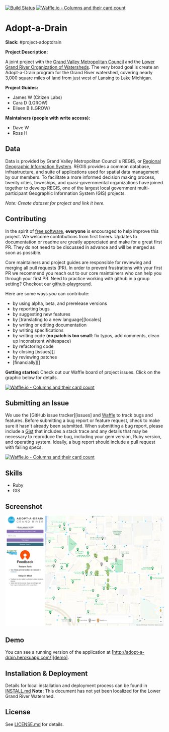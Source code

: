 [![Build Status](https://travis-ci.org/citizenlabsgr/adopt-a-drain.svg?branch=master)](https://travis-ci.org/citizenlabsgr/adopt-a-drain) [![Waffle.io - Columns and their card count](https://badge.waffle.io/citizenlabsgr/adopt-a-drain.png?columns=all)](https://waffle.io/citizenlabsgr/adopt-a-drain?utm_source=badge)

# Adopt-a-Drain

**Slack:** #project-adoptdrain

**Project Description:**

A joint project with the [Grand Valley Metropolitan Council](http://www.gvmc.org) and the [Lower Grand River Organization of Watersheds](https://www.lgrow.org). The very broad goal is create an Adopt-a-Drain program for the Grand River watershed, covering nearly 3,000 square miles of land from just west of Lansing to Lake Michigan.

**Project Guides:**
* James W (Citizen Labs)
* Cara D (LGROW)
* Eileen B (LGROW)

**Maintainers (people with write access):**
* Dave W
* Ross H

## Data

Data is provided by Grand Valley Metropolitan Council's REGIS, or [Regional Geographic Information System](http://www.gvmc.org/regis/index.shtml). REGIS provides a common database, infrastructure, and suite of applications used for spatial data management by our members.  To facilitate a more informed decision making process, twenty cities, townships, and quasi-governmental organizations have joined together to develop REGIS, one of the largest local government multi-participant Geographic Information System (GIS) projects.

_Note: Create dataset for project and link it here._

## Contributing
In the spirit of [free software][free-sw], **everyone** is encouraged to help
improve this project. We welcome contributions from first timers. Updates to documentation or readme are greatly appreciated and make for a great first PR. They do not need to be discussed in advance and will be merged as soon as possible.

Core maintainers and project guides are responsible for reviewing and merging all pull requests (PR). In order to prevent frustrations with your first PR we recommend you reach out to our core maintainers who can help you through your first PR. Need to practice working with github in a group setting? Checkout our [github-playground](https://github.com/citizenlabsgr/open-lab).

[free-sw]: http://www.fsf.org/licensing/essays/free-sw.html

Here are some ways *you* can contribute:

* by using alpha, beta, and prerelease versions
* by reporting bugs
* by suggesting new features
* by [translating to a new language][locales]
* by writing or editing documentation
* by writing specifications
* by writing code (**no patch is too small**: fix typos, add comments, clean up
  inconsistent whitespace)
* by refactoring code
* by closing [issues][]
* by reviewing patches
* [financially][]

**Getting started:** Check out our Waffle board of project issues. Click on the graphic below for details.

[![Waffle.io - Columns and their card count](https://badge.waffle.io/citizenlabsgr/adopt-a-drain.png?columns=all)](https://waffle.io/citizenlabsgr/adopt-a-drain?utm_source=badge)

## Submitting an Issue
We use the [GitHub issue tracker][issues] and [Waffle](https://waffle.io/citizenlabsgr/adopt-a-drain) to track bugs and features. Before submitting a bug report or feature request, check to make sure it hasn't
already been submitted. When submitting a bug report, please include a [Gist][]
that includes a stack trace and any details that may be necessary to reproduce
the bug, including your gem version, Ruby version, and operating system.
Ideally, a bug report should include a pull request with failing specs.

[gist]: https://gist.github.com/

[![Waffle.io - Columns and their card count](https://badge.waffle.io/citizenlabsgr/adopt-a-drain.png?columns=all)](https://waffle.io/citizenlabsgr/adopt-a-drain?utm_source=badge)


## Skills
* Ruby
* GIS

## Screenshot
![Adopt-a-Drain](/adopt.png "Adopt-a-Drain")

## Demo
You can see a running version of the application at
[http://adopt-a-drain.herokuapp.com/][demo].

[demo]: http://adopt-a-drain.herokuapp.com/

## Installation & Deployment
Details for local installation and deployment process can be found in [INSTALL.md](https://github.com/citizenlabsgr/adopt-a-drain/blob/master/INSTALL.md) **Note:** This document has not yet been localized for the Lower Grand River Watershed.

## License
See [LICENSE.md](https://github.com/citizenlabsgr/openbudgetgr/blob/master/LICENSE) for details.

[license]: https://github.com/citizenlabsgr/openbudgetgr/blob/master/LICENSE
